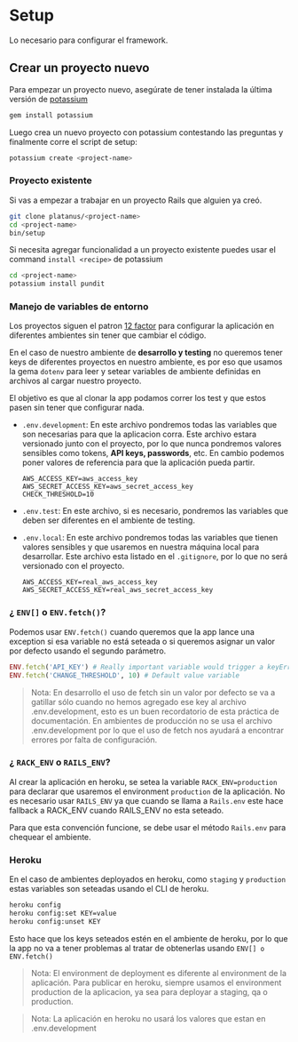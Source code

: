 # Setup

Lo necesario para configurar el framework.

## Crear un proyecto nuevo

Para empezar un proyecto nuevo, asegúrate de tener instalada la última versión
de [potassium](https://github.com/platanus/potassium)

```bash
gem install potassium
```

Luego crea un nuevo proyecto con potassium contestando las preguntas y finalmente corre el script de setup:

```bash
potassium create <project-name>
```

### Proyecto existente

Si vas a empezar a trabajar en un proyecto Rails que alguien ya creó.

```bash
git clone platanus/<project-name>
cd <project-name>
bin/setup
```

Si necesita agregar funcionalidad a un proyecto existente puedes usar
el command `install <recipe>` de potassium

```bash
cd <project-name>
potassium install pundit
```

### Manejo de variables de entorno

Los proyectos siguen el patron [12 factor](http://12factor.net/config) para configurar la aplicación en
diferentes ambientes sin tener que cambiar el código.

En el caso de nuestro ambiente de **desarrollo y testing** no queremos tener keys de diferentes
proyectos en nuestro ambiente, es por eso que usamos la gema `dotenv` para leer y setear
variables de ambiente definidas en archivos al cargar nuestro proyecto.

El objetivo es que al clonar la app podamos correr los test y que estos pasen sin tener que
configurar nada.

* `.env.development`: En este archivo pondremos todas las variables que son necesarias para que la
aplicacion corra. Este archivo estara versionado junto con el proyecto, por lo que nunca pondremos
valores sensibles como tokens, **API keys, passwords**, etc. En cambio podemos poner valores de
referencia para que la aplicación pueda partir.

    ```plain text
    AWS_ACCESS_KEY=aws_access_key
    AWS_SECRET_ACCESS_KEY=aws_secret_access_key
    CHECK_THRESHOLD=10
    ```

* `.env.test`: En este archivo, si es necesario, pondremos las variables que deben ser diferentes en
el ambiente de testing.

* `.env.local`: En este archivo pondremos todas las variables que tienen valores sensibles y que
usaremos en nuestra máquina local para desarrollar. Este archivo esta listado en el `.gitignore`,
por lo que no será versionado con el proyecto.

    ```plain text
    AWS_ACCESS_KEY=real_aws_access_key
    AWS_SECRET_ACCESS_KEY=real_aws_secret_access_key
    ```

### ¿ `ENV[]` o `ENV.fetch()`?

Podemos usar `ENV.fetch()` cuando queremos que la app lance una exception si esa variable no está
seteada o si queremos asignar un valor por defecto usando el segundo parámetro.

```ruby
ENV.fetch('API_KEY') # Really important variable would trigger a keyError exception
ENV.fetch('CHANGE_THRESHOLD', 10) # Default value variable
```

> Nota: En desarrollo el uso de fetch sin un valor por defecto se va a gatillar sólo cuando
no hemos agregado ese key al archivo .env.development, esto es un buen recordatorio de esta
práctica de documentación.
En ambientes de producción no se usa el archivo .env.development por lo que el uso de fetch
nos ayudará a encontrar errores por falta de configuración.

### ¿ `RACK_ENV` o `RAILS_ENV`?

Al crear la aplicación en heroku, se setea la variable `RACK_ENV=production` para declarar que
usaremos el environment `production` de la aplicación. No es necesario usar `RAILS_ENV` ya que
cuando se llama a `Rails.env` este hace fallback a RACK_ENV cuando RAILS_ENV no esta seteado.

Para que esta convención funcione, se debe usar el método `Rails.env` para chequear el ambiente.

### Heroku

En el caso de ambientes deployados en heroku, como `staging` y `production` estas variables son
seteadas usando el CLI de heroku.

```bash
heroku config
heroku config:set KEY=value
heroku config:unset KEY
```

Esto hace que los keys seteados estén en el ambiente de heroku, por lo que la app
no va a tener problemas al tratar de obtenerlas usando `ENV[] o ENV.fetch()`

> Nota: El environment de deployment es diferente al environment de la aplicación. Para publicar
en heroku, siempre usamos el environment production de la aplicacion, ya sea para deployar a
staging, qa o production.

> Nota:  La aplicación en heroku no usará los valores que estan en .env.development
